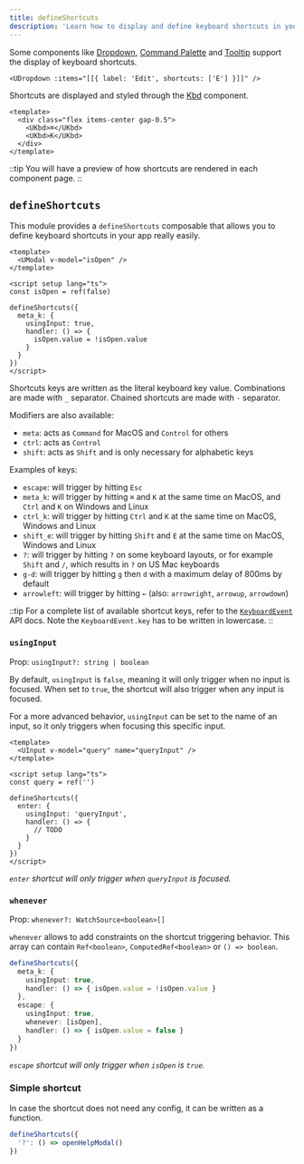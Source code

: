 ```yaml
---
title: defineShortcuts
description: 'Learn how to display and define keyboard shortcuts in your app.'
---
```


Some components like [Dropdown](/components/dropdown), [Command Palette](/components/command-palette) and [Tooltip](/components/tooltip) support the display of keyboard shortcuts.

```vue
<UDropdown :items="[[{ label: 'Edit', shortcuts: ['E'] }]]" />
```

Shortcuts are displayed and styled through the [Kbd](/components/kbd) component.

```vue
<template>
  <div class="flex items-center gap-0.5">
    <UKbd>⌘</UKbd>
    <UKbd>K</UKbd>
  </div>
</template>
```

::tip
You will have a preview of how shortcuts are rendered in each component page.
::

## `defineShortcuts`

This module provides a `defineShortcuts` composable that allows you to define keyboard shortcuts in your app really easily.

```vue
<template>
  <UModal v-model="isOpen" />
</template>

<script setup lang="ts">
const isOpen = ref(false)

defineShortcuts({
  meta_k: {
    usingInput: true,
    handler: () => {
      isOpen.value = !isOpen.value
    }
  }
})
</script>
```

Shortcuts keys are written as the literal keyboard key value. Combinations are made with `_` separator. Chained shortcuts are made with `-` separator.

Modifiers are also available:
- `meta`: acts as `Command` for MacOS and `Control` for others
- `ctrl`: acts as `Control`
- `shift`: acts as `Shift` and is only necessary for alphabetic keys

Examples of keys:
- `escape`: will trigger by hitting `Esc`
- `meta_k`: will trigger by hitting `⌘` and `K` at the same time on MacOS, and `Ctrl` and `K` on Windows and Linux
- `ctrl_k`: will trigger by hitting `Ctrl` and `K` at the same time on MacOS, Windows and Linux
- `shift_e`: will trigger by hitting `Shift` and `E` at the same time on MacOS, Windows and Linux
- `?`: will trigger by hitting `?` on some keyboard layouts, or for example `Shift` and `/`, which results in `?` on US Mac keyboards
- `g-d`: will trigger by hitting `g` then `d` with a maximum delay of 800ms by default
- `arrowleft`: will trigger by hitting `←` (also: `arrowright`, `arrowup`, `arrowdown`)

::tip
For a complete list of available shortcut keys, refer to the [`KeyboardEvent`](https://developer.mozilla.org/en-US/docs/Web/API/UI_Events/Keyboard_event_key_values) API docs. Note the `KeyboardEvent.key` has to be written in lowercase.
::

### `usingInput`

Prop: `usingInput?: string | boolean`

By default, `usingInput` is `false`, meaning it will only trigger when no input is focused. When set to `true`, the shortcut will also trigger when any input is focused.

For a more advanced behavior, `usingInput` can be set to the name of an input, so it only triggers when focusing this specific input.

```vue
<template>
  <UInput v-model="query" name="queryInput" />
</template>

<script setup lang="ts">
const query = ref('')

defineShortcuts({
  enter: {
    usingInput: 'queryInput',
    handler: () => {
      // TODO
    }
  }
})
</script>
```
_`enter` shortcut will only trigger when `queryInput` is focused._

### `whenever`

Prop: `whenever?: WatchSource<boolean>[]`

`whenever` allows to add constraints on the shortcut triggering behavior. This array can contain `Ref<boolean>`, `ComputedRef<boolean>` or `() => boolean`.

```ts
defineShortcuts({
  meta_k: {
    usingInput: true,
    handler: () => { isOpen.value = !isOpen.value }
  },
  escape: {
    usingInput: true,
    whenever: [isOpen],
    handler: () => { isOpen.value = false }
  }
})
```
_`escape` shortcut will only trigger when `isOpen` is `true`._

### Simple shortcut

In case the shortcut does not need any config, it can be written as a function.

```ts
defineShortcuts({
  '?': () => openHelpModal()
})
```
